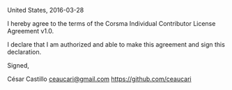 United States, 2016-03-28

I hereby agree to the terms of the Corsma Individual Contributor License
Agreement v1.0.

I declare that I am authorized and able to make this agreement and sign this
declaration.

Signed,

César Castillo ceaucari@gmail.com https://github.com/ceaucari
